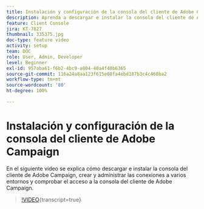 ```yaml
---
title: Instalación y configuración de la consola del cliente de Adobe Campaign
description: Aprenda a descargar e instalar la consola del cliente de Adobe Campaign, crear y administrar las conexiones a varios entornos, y comprobar el acceso a la consola del cliente de Adobe Campaign.
feature: Client Console
jira: KT-7827
thumbnail: 335375.jpg
doc-type: feature video
activity: setup
team: DOC
role: User, Admin, Developer
level: Beginner
exl-id: 957aba61-f6b2-4bc9-a804-40a4f40b6365
source-git-commit: 116a24a8aa123f615e08fa4ebd187b3c4c460ba2
workflow-type: tm+mt
source-wordcount: '80'
ht-degree: 100%

---
```


# Instalación y configuración de la consola del cliente de Adobe Campaign

En el siguiente vídeo se explica cómo descargar e instalar la consola del cliente de Adobe Campaign, crear y administrar las conexiones a varios entornos y comprobar el acceso a la consola del cliente de Adobe Campaign.

>[!VIDEO](https://video.tv.adobe.com/v/3449884?quality=12&learn=on&captions=spa){transcript=true}
